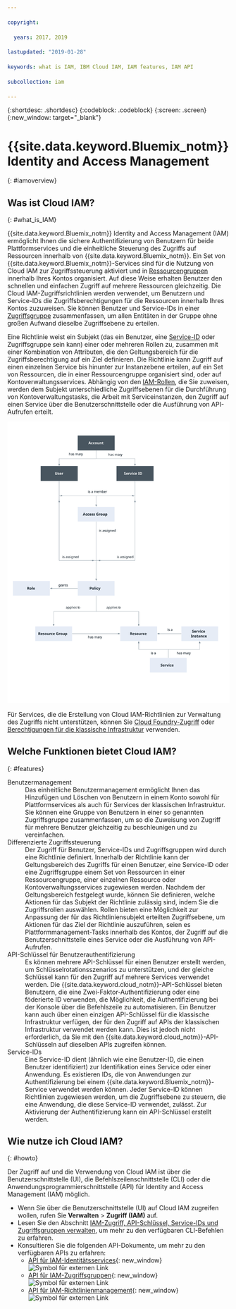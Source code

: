 ```yaml
---

copyright:

  years: 2017, 2019

lastupdated: "2019-01-28"

keywords: what is IAM, IBM Cloud IAM, IAM features, IAM API

subcollection: iam

---
```


{:shortdesc: .shortdesc}
{:codeblock: .codeblock}
{:screen: .screen}
{:new_window: target="_blank"}

# {{site.data.keyword.Bluemix_notm}} Identity and Access Management
{: #iamoverview}

## Was ist Cloud IAM?
{: #what_is_IAM}

{{site.data.keyword.Bluemix_notm}} Identity and Access Management (IAM) ermöglicht Ihnen die sichere Authentifizierung von Benutzern für beide Plattformservices und die einheitliche Steuerung des Zugriffs auf Ressourcen innerhalb von {{site.data.keyword.Bluemix_notm}}. Ein Set von {{site.data.keyword.Bluemix_notm}}-Services sind für die Nutzung von Cloud IAM zur Zugriffssteuerung aktiviert und in [Ressourcengruppen](/docs/resources?topic=resources-rgs#rgs) innerhalb Ihres Kontos organisiert. Auf diese Weise erhalten Benutzer den schnellen und einfachen Zugriff auf mehrere Ressourcen gleichzeitig. Die Cloud IAM-Zugriffsrichtlinien werden verwendet, um Benutzern und Service-IDs die Zugriffsberechtigungen für die Ressourcen innerhalb Ihres Kontos zuzuweisen. Sie können Benutzer und Service-IDs in einer [Zugriffsgruppe](/docs/iam?topic=iam-getstarted#getstarted) zusammenfassen, um allen Entitäten in der Gruppe ohne großen Aufwand dieselbe Zugriffsebene zu erteilen.

Eine Richtlinie weist ein Subjekt (das ein Benutzer, eine [Service-ID](/docs/iam?topic=iam-serviceids#serviceids) oder Zugriffsgruppe sein kann) einer oder mehreren Rollen zu, zusammen mit einer Kombination von Attributen, die den Geltungsbereich für die Zugriffsberechtigung auf ein Ziel definieren. Die Richtlinie kann Zugriff auf einen einzelnen Service bis hinunter zur Instanzebene erteilen, auf ein Set von Ressourcen, die in einer Ressourcengruppe organisiert sind, oder auf Kontoverwaltungsservices. Abhängig von den [IAM-Rollen](/docs/iam?topic=iam-userroles#iamusermanrol), die Sie zuweisen, werden dem Subjekt unterschiedliche Zugriffsebenen für die Durchführung von Kontoverwaltungstasks, die Arbeit mit Serviceinstanzen, den Zugriff auf einen Service über die Benutzerschnittstelle oder die Ausführung von API-Aufrufen erteilt.


![IAM zur Zugriffssteuerung in einem Konto](images/iam-diagram.svg "Informationen zum Zugriffsmanagement in einem Konto mit IAM")

Für Services, die die Erstellung von Cloud IAM-Richtlinien zur Verwaltung des Zugriffs nicht unterstützen, können Sie [Cloud Foundry-Zugriff](/docs/iam?topic=iam-cfaccess#cfaccess) oder [Berechtigungen für die klassische Infrastruktur](/docs/iam?topic=iam-infrapermission#infrapermission) verwenden.


## Welche Funktionen bietet Cloud IAM?
{: #features}

<dl>
<dt>Benutzermanagement</dt>
<dd>Das einheitliche Benutzermanagement ermöglicht Ihnen das Hinzufügen und Löschen von Benutzern in einem Konto sowohl für Plattformservices als auch für Services der klassischen Infrastruktur. Sie können eine Gruppe von Benutzern in einer so genannten Zugriffsgruppe zusammenfassen, um so die Zuweisung von Zugriff für mehrere Benutzer gleichzeitig zu beschleunigen und zu vereinfachen.</dd>
<dt>Differenzierte Zugriffssteuerung</dt>
<dd>Der Zugriff für Benutzer, Service-IDs und Zugriffsgruppen wird durch eine Richtlinie definiert. Innerhalb der Richtlinie kann der Geltungsbereich des Zugriffs für einen Benutzer, eine Service-ID oder eine Zugriffsgruppe einem Set von Ressourcen in einer Ressourcengruppe, einer einzelnen Ressource oder Kontoverwaltungsservices zugewiesen werden. Nachdem der Geltungsbereich festgelegt wurde, können Sie definieren, welche Aktionen für das Subjekt der Richtlinie zulässig sind, indem Sie die Zugriffsrollen auswählen. Rollen bieten eine Möglichkeit zur Anpassung der für das Richtliniensubjekt erteilten Zugriffsebene, um Aktionen für das Ziel der Richtlinie auszuführen, seien es Plattformmanagement-Tasks innerhalb des Kontos, der Zugriff auf die Benutzerschnittstelle eines Service oder die Ausführung von API-Aufrufen.</dd>
<dt>API-Schlüssel für Benutzerauthentifizierung</dt>
<dd>Es können mehrere API-Schlüssel für einen Benutzer erstellt werden, um Schlüsselrotationsszenarios zu unterstützen, und der gleiche Schlüssel kann für den Zugriff auf mehrere Services verwendet werden. Die {{site.data.keyword.cloud_notm}}-API-Schlüssel bieten Benutzern, die eine Zwei-Faktor-Authentifizierung oder eine föderierte ID verwenden, die Möglichkeit, die Authentifizierung bei der Konsole über die Befehlszeile zu automatisieren. Ein Benutzer kann auch über einen einzigen API-Schlüssel für die klassische Infrastruktur verfügen, der für den Zugriff auf APIs der klassischen Infrastruktur verwendet werden kann. Dies ist jedoch nicht erforderlich, da Sie mit den {{site.data.keyword.cloud_notm}}-API-Schlüsseln auf dieselben APIs zugreifen können.</dd>
<dt>Service-IDs</dt>
<dd>Eine Service-ID dient (ähnlich wie eine Benutzer-ID, die einen Benutzer identifiziert) zur Identifikation eines Service oder einer Anwendung. Es existieren IDs, die von Anwendungen zur Authentifizierung bei einem {{site.data.keyword.Bluemix_notm}}-Service verwendet werden können. Jeder Service-ID können Richtlinien zugewiesen werden, um die Zugriffsebene zu steuern, die eine Anwendung, die diese Service-ID verwendet, zulässt. Zur Aktivierung der Authentifizierung kann ein API-Schlüssel erstellt werden.</dd>
</dl>


## Wie nutze ich Cloud IAM?
{: #howto}

Der Zugriff auf und die Verwendung von Cloud IAM ist über die Benutzerschnittstelle (UI), die Befehlszeilenschnittstelle (CLI) oder die Anwendungsprogrammierschnittstelle (API) für Identity and Access Management (IAM) möglich.

* Wenn Sie über die Benutzerschnittstelle (UI) auf Cloud IAM zugreifen wollen, rufen Sie **Verwalten** &gt; **Zugriff (IAM)** auf.
* Lesen Sie den Abschnitt [IAM-Zugriff, API-Schlüssel, Service-IDs und Zugriffsgruppen verwalten](/docs/cli/reference/ibmcloud/cli_api_policy.html#ibmcloud_commands_iam), um mehr zu den verfügbaren CLI-Befehlen zu erfahren.
* Konsultieren Sie die folgenden API-Dokumente, um mehr zu den verfügbaren APIs zu erfahren:
    * [API für IAM-Identitätsservices](https://{DomainName}/apidocs/iam-identity-token-api){: new_window} ![Symbol für externen Link](../icons/launch-glyph.svg "Symbol für externen Link")
    * [API für IAM-Zugriffsgruppen](https://{DomainName}/apidocs/iam-access-groups){: new_window} ![Symbol für externen Link](../icons/launch-glyph.svg "Symbol für externen Link")
    * [API für IAM-Richtlinienmanagement](https://{DomainName}/apidocs/iam-policy-management){: new_window} ![Symbol für externen Link](../icons/launch-glyph.svg "Symbol für externen Link")
